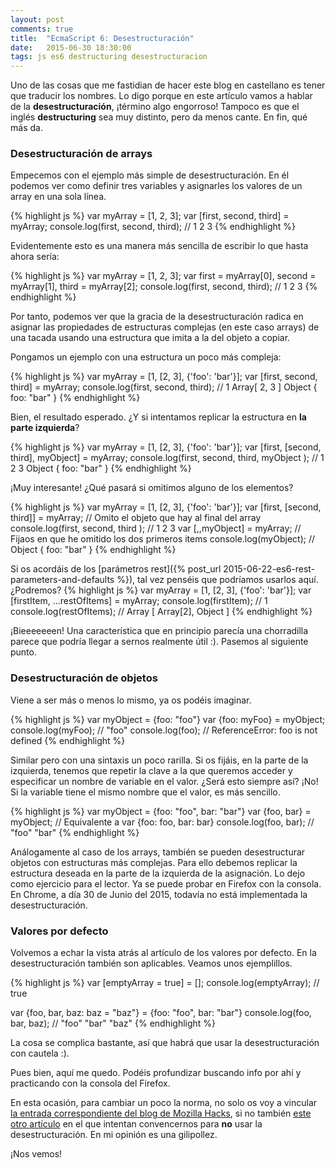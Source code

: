 ```yaml
---
layout: post
comments: true
title:  "EcmaScript 6: Desestructuración"
date:   2015-06-30 18:30:00
tags: js es6 destructuring desestructuracion
---
```


Uno de las cosas que me fastidian de hacer este blog en castellano es tener que traducir los nombres. Lo digo porque en este artículo vamos a hablar de la **desestructuración**, ¡término algo engorroso! Tampoco es que el inglés **destructuring** sea muy distinto, pero da menos cante. En fin, qué más da.

### Desestructuración de arrays

Empecemos con el ejemplo más simple de desestructuración. En él podemos ver como definir tres variables y asignarles los valores de un array en una sola línea.

{% highlight js %}
var myArray = [1, 2, 3];
var [first, second, third] = myArray;
console.log(first, second, third); // 1 2 3
{% endhighlight %}

Evidentemente esto es una manera más sencilla de escribir lo que hasta ahora sería:

{% highlight js %}
var myArray = [1, 2, 3];
var first = myArray[0],
    second = myArray[1],
    third = myArray[2];
console.log(first, second, third); // 1 2 3
{% endhighlight %}

Por tanto, podemos ver que la gracia de la desestructuración radica en asignar las propiedades de estructuras complejas (en este caso arrays) de una tacada usando una estructura que imita a la del objeto a copiar.

Pongamos un ejemplo con una estructura un poco más compleja:

{% highlight js %}
var myArray = [1, [2, 3], {'foo': 'bar'}];
var [first, second, third] = myArray;
console.log(first, second, third); // 1 Array[ 2, 3 ] Object { foo: "bar" }
{% endhighlight %}

Bien, el resultado esperado. ¿Y si intentamos replicar la estructura en **la parte izquierda**?

{% highlight js %}
var myArray = [1, [2, 3], {'foo': 'bar'}];
var [first, [second, third], myObject] = myArray;
console.log(first, second, third, myObject ); // 1 2 3 Object { foo: "bar" }
{% endhighlight %}

¡Muy interesante! ¿Qué pasará si omitimos alguno de los elementos?

{% highlight js %}
var myArray = [1, [2, 3], {'foo': 'bar'}];
var [first, [second, third]] = myArray; // Omito el objeto que hay al final del array
console.log(first, second, third ); // 1 2 3
var [,,myObject] = myArray; // Fijaos en que he omitido los dos primeros items
console.log(myObject); // Object { foo: "bar" }
{% endhighlight %}

Si os acordáis de los [parámetros rest]({% post_url 2015-06-22-es6-rest-parameters-and-defaults %}), tal vez penséis que podríamos usarlos aquí. ¿Podremos?
{% highlight js %}
var myArray = [1, [2, 3], {'foo': 'bar'}];
var [firstItem, ...restOfItems] = myArray;
console.log(firstItem); // 1
console.log(restOfItems); // Array [ Array[2], Object ]
{% endhighlight %}

¡Bieeeeeeen! Una característica que en principio parecía una chorradilla parece que podría llegar a sernos realmente útil :). Pasemos al siguiente punto.

###  Desestructuración de objetos

Viene a ser más o menos lo mismo, ya os podéis imaginar.

{% highlight js %}
var myObject = {foo: "foo"}
var {foo: myFoo} = myObject;
console.log(myFoo); // "foo"
console.log(foo); // ReferenceError: foo is not defined
{% endhighlight %}

Similar pero con una sintaxis un poco rarilla. Si os fijáis, en la parte de la izquierda, tenemos que repetir la clave a la que queremos acceder y especificar un nombre de variable en el valor. ¿Será esto siempre así? ¡No! Si la variable tiene el mismo nombre que el valor, es más sencillo.

{% highlight js %}
var myObject = {foo: "foo", bar: "bar"}
var {foo, bar} = myObject; // Equivalente a var {foo: foo, bar: bar}
console.log(foo, bar); // "foo" "bar"
{% endhighlight %}

Análogamente al caso de los arrays, también se pueden desestructurar objetos con estructuras más complejas. Para ello debemos replicar la estructura deseada en la parte de la izquierda de la asignación. Lo dejo como ejercicio para el lector. Ya se puede probar en Firefox con la consola. En Chrome, a día 30 de Junio del 2015, todavía no está implementada la desestructuración.

### Valores por defecto

Volvemos a echar la vista atrás al artículo de los valores por defecto. En la desestructuración también son aplicables. Veamos unos ejemplillos.

{% highlight js %}
var [emptyArray = true] = [];
console.log(emptyArray); // true

var {foo, bar, baz: baz = "baz"} = {foo: "foo", bar: "bar"}
console.log(foo, bar, baz); // "foo" "bar" "baz"
{% endhighlight %}

La cosa se complica bastante, así que habrá que usar la desestructuración con cautela :).

Pues bien, aquí me quedo. Podéis profundizar buscando info por ahí y practicando con la consola del Firefox.

En esta ocasión, para cambiar un poco la norma, no solo os voy a vincular [la entrada correspondiente del blog de Mozilla Hacks][fuente_original], si no también [este otro artículo][desestructuracion_es_terrible] en el que intentan convencernos para **no** usar la desestructuración. En mi opinión es una gilipollez.

¡Nos vemos!

[fuente_original]: https://hacks.mozilla.org/2015/05/es6-in-depth-destructuring/
[desestructuracion_es_terrible]: http://teeohhem.com/why-destructuring-is-a-terrible-idea-in-es6/
